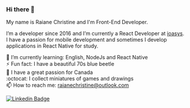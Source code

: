 ### Hi there 👋

My name is Raiane Christine and I'm Front-End Developer.

I’m a developer since 2016 and I’m currently a React Developer at [ioasys](https://ioasys.com.br/). \
I have a passion for mobile development and sometimes I develop applications in React Native for study.

🌱 I’m currently learning: English, NodeJs and React Native \
⚡ Fun fact: I have a beautiful 70s blue beetle \
🍁 I have a great passion for Canada \
:octocat: I collect miniatures of games and drawings \
📫 How to reach me: raianechristine@outlook.com 

[![Linkedin Badge](https://img.shields.io/badge/-LinkedIn-blue?style=flat-square&logo=Linkedin&logoColor=white&link=https://www.linkedin.com/in/raianechristine)](https://www.linkedin.com/in/raianechristine)
